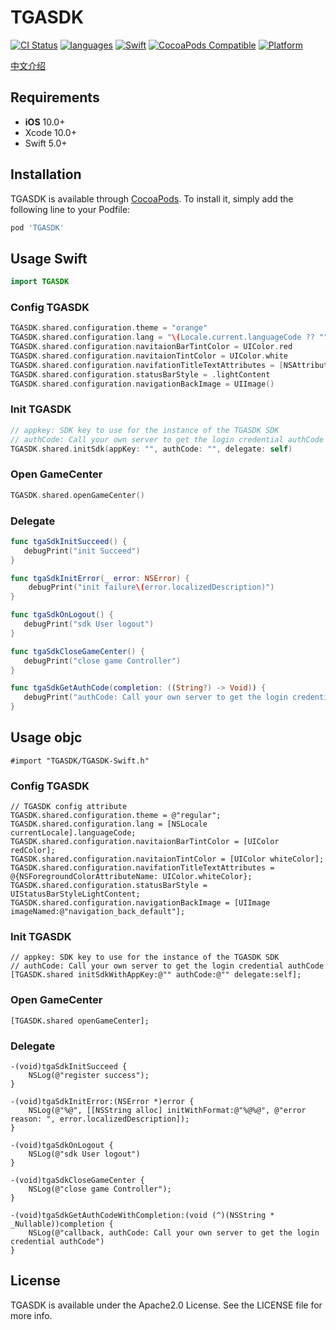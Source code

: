 # TGASDK

[![CI Status](https://img.shields.io/travis/327847390@q.com/TGASDK-Demo.svg?style=flat)](https://travis-ci.org/327847390@q.com/TGASDK-Demo)
[![languages](https://img.shields.io/badge/languages-Swift%20%7C%20ObjC-blue.svg)](https://img.shields.io/badge/languages-Swift%20%7C%20ObjC-blue.svg)
[![Swift](https://img.shields.io/badge/Swift-5.3_5.4_5.5_5.6-orange?style=flat-square)](https://img.shields.io/badge/Swift-5.3_5.4_5.5_5.6-Orange?style=flat-square)
[![CocoaPods Compatible](https://img.shields.io/cocoapods/v/TGASDK.svg?style=flat-square)](https://img.shields.io/cocoapods/v/TGASDK.svg)
[![Platform](https://img.shields.io/badge/Platforms-iOS-yellowgreen?style=flat-square)](https://img.shields.io/badge/Platforms-iOS-yellowgreen?style=flat-square)


[中文介绍](https://github.com/dctrue/tga-sdk-bundle-ios/blob/master/README_ZH-CN.md)

## Requirements
- **iOS** 10.0+
- Xcode 10.0+
- Swift 5.0+

## Installation 

TGASDK is available through [CocoaPods](https://cocoapods.org). To install
it, simply add the following line to your Podfile:

```ruby
pod 'TGASDK'
```

## Usage Swift
```Swift
import TGASDK
```

### Config TGASDK
```Swift
TGASDK.shared.configuration.theme = "orange"
TGASDK.shared.configuration.lang = "\(Locale.current.languageCode ?? "")"
TGASDK.shared.configuration.navitaionBarTintColor = UIColor.red
TGASDK.shared.configuration.navitaionTintColor = UIColor.white
TGASDK.shared.configuration.navifationTitleTextAttributes = [NSAttributedString.Key.foregroundColor: UIColor.white]
TGASDK.shared.configuration.statusBarStyle = .lightContent
TGASDK.shared.configuration.navigationBackImage = UIImage()
```

### Init TGASDK
```Swift
// appkey: SDK key to use for the instance of the TGASDK SDK
// authCode: Call your own server to get the login credential authCode
TGASDK.shared.initSdk(appKey: "", authCode: "", delegate: self)
```
### Open GameCenter
```Swift
TGASDK.shared.openGameCenter()
```

### Delegate
```Swift
func tgaSdkInitSucceed() {
   debugPrint("init Succeed")
}

func tgaSdkInitError(_ error: NSError) {
    debugPrint("init failure\(error.localizedDescription)")
}

func tgaSdkOnLogout() {
   debugPrint("sdk User logout")
}

func tgaSdkCloseGameCenter() {
   debugPrint("close game Controller")
}

func tgaSdkGetAuthCode(completion: ((String?) -> Void)) {
   debugPrint("authCode: Call your own server to get the login credential authCode")
}

```


## Usage objc
```objc
#import "TGASDK/TGASDK-Swift.h"
```

### Config TGASDK
```objc
// TGASDK config attribute
TGASDK.shared.configuration.theme = @"regular";
TGASDK.shared.configuration.lang = [NSLocale currentLocale].languageCode;
TGASDK.shared.configuration.navitaionBarTintColor = [UIColor redColor];
TGASDK.shared.configuration.navitaionTintColor = [UIColor whiteColor];
TGASDK.shared.configuration.navifationTitleTextAttributes = @{NSForegroundColorAttributeName: UIColor.whiteColor};
TGASDK.shared.configuration.statusBarStyle = UIStatusBarStyleLightContent;
TGASDK.shared.configuration.navigationBackImage = [UIImage imageNamed:@"navigation_back_default"];
```
### Init TGASDK
```objc    
// appkey: SDK key to use for the instance of the TGASDK SDK
// authCode: Call your own server to get the login credential authCode
[TGASDK.shared initSdkWithAppKey:@"" authCode:@"" delegate:self];
```

### Open GameCenter
```objc
[TGASDK.shared openGameCenter];
```

### Delegate
```objc
-(void)tgaSdkInitSucceed {
    NSLog(@"register success");
}

-(void)tgaSdkInitError:(NSError *)error {
    NSLog(@"%@", [[NSString alloc] initWithFormat:@"%@%@", @"error reason: ", error.localizedDescription]);
}

-(void)tgaSdkOnLogout {
    NSLog(@"sdk User logout")
}

-(void)tgaSdkCloseGameCenter {
    NSLog(@"close game Controller");
}

-(void)tgaSdkGetAuthCodeWithCompletion:(void (^)(NSString * _Nullable))completion {
    NSLog(@"callback, authCode: Call your own server to get the login credential authCode")
}

```

## License

TGASDK is available under the Apache2.0 License. See the LICENSE file for more info.
